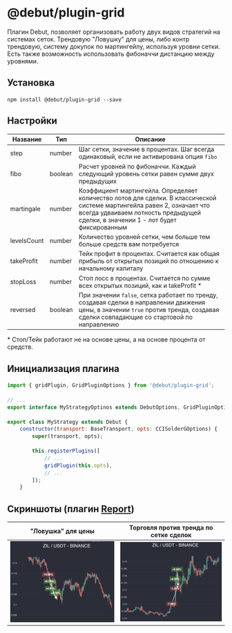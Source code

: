 # @debut/plugin-grid
Плагин Debut, позволяет организовать работу двух видов стратегий на системах сеток. Трендовую "Ловушку" для цены, либо контр трендовую, систему докупок по мартингейлу, используя уровни сетки. Есть также возможность использовать фибоначчи дистанцию между уровнями.

## Установка

```
npm install @debut/plugin-grid --save
```

## Настройки

| Название | Тип | Описание   |
|-----------|----------|------------|
| step  |  number | Шаг сетки, значение в процентах. Шаг всегда одинаковый, если не активирована опция `fibo` |
| fibo  |  boolean | Расчет уровней по фибоначчи. Каждый следующий уровень сетки равен сумме двух предыдущих |
| martingale  |  number | Коэффициент мартингейла. Определяет количество лотов для сделки. В классической системе мартингейла равен 2, означает что всегда удваиваем лотность предыдущей сделки, в значении 1 - лот будет фиксированным |
| levelsCount  |  number | Количество уровней сетки, чем больше тем больше средств вам потребуется |
| takeProfit  |  number | Тейк профит в процентах. Считается как общая прибыль от открытых позиций по отношению к начальному капиталу |
| stopLoss  |  number | Стоп лосс в процентах. Считается по сумме всех открытых позиций, как и takeProfit * |
| reversed  |  boolean | При значении `false`, сетка работает по тренду, создавая сделки в направлении движения цены, в значении `true` против тренда, создавая сделки совпадающие со стартовой по направлению |

\* Стоп/Тейк работают не на основе цены, а на основе процента от средств.

## Инициализация плагина
```javascript
import { gridPlugin, GridPluginOptions } from '@debut/plugin-grid';

// ...
export interface MyStrategyOptinos extends DebutOptions, GridPluginOptions;

export class MyStrategy extends Debut {
    constructor(transport: BaseTransport, opts: CCISolderGOptions) {
        super(transport, opts);

        this.registerPlugins([
            // ...
            gridPlugin(this.opts),
            // ...
        ]);
    }
```

## Скриншоты (плагин [Report](../report/))

"Ловушка" для цены           |  Торговля против тренда по сетке сделок
:------------------------------------------------------------------:|:-------------------------------------------------------------------------:
<img alt="Grid Strategy price trap" src="img/screen1.png" width="400">  |  <img alt="Мартингейл, сетка" src="img/screen2.png" width="400">
